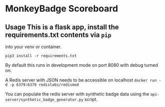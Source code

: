 # MonkeyBadge Scoreboard

## Usage This is a flask app, install the requirements.txt contents via `pip`
into your venv or container.

`pip3 install -r requirements.txt`

By default this runs in development mode on port 8080 with debug turned on.

A Redis server with JSON needs to be accessible on localhost `docker run -d -p
6379:6379 redislabs/redismod`

You can populate the redis server with synthetic badge data using the
`api-server/synthetic_badge_generator.py` script. 
